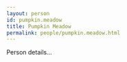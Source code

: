 ```yaml
---
layout: person
id: pumpkin.meadow
title: Pumpkin Meadow
permalink: people/pumpkin.meadow.html
---
```


Person details...